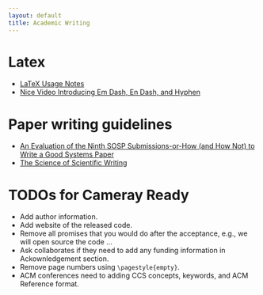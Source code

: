 ```yaml
---
layout: default
title: Academic Writing
---
```


# Latex

- [LaTeX Usage Notes](https://www.read.seas.harvard.edu/~kohler/latex.html)
- [Nice Video Introducing Em Dash, En Dash, and Hyphen](https://www.youtube.com/watch?v=LF_k54WPtoI)

# Paper writing guidelines

- [An Evaluation of the Ninth SOSP Submissions-or-How (and How Not) to Write a Good Systems Paper](https://www.usenix.org/conference/osdi12/guidelines-authors)
- [The Science of Scientific Writing](https://www.usenix.org/sites/default/files/gopen_and_swan_science_of_scientific_writing.pdf)

# TODOs for Cameray Ready

- Add author information.
- Add website of the released code.
- Remove all promises that you would do after the acceptance, e.g., we will open source the code ...
- Ask collaborates if they need to add any funding information in Ackownledgement section.
- Remove page numbers using `\pagestyle{empty}`.
- ACM conferences need to adding CCS concepts, keywords, and ACM Reference format.
